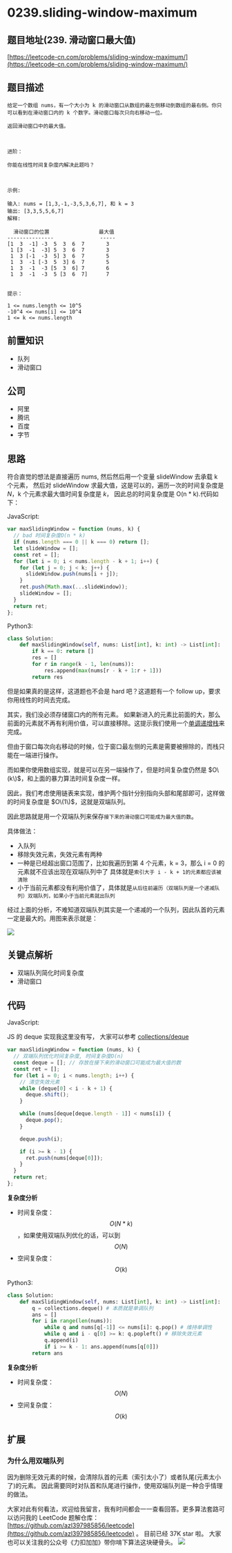 # 0239.sliding-window-maximum

## 题目地址\(239. 滑动窗口最大值\)

[https://leetcode-cn.com/problems/sliding-window-maximum/](https://leetcode-cn.com/problems/sliding-window-maximum/)

## 题目描述

```text
给定一个数组 nums，有一个大小为 k 的滑动窗口从数组的最左侧移动到数组的最右侧。你只可以看到在滑动窗口内的 k 个数字。滑动窗口每次只向右移动一位。

返回滑动窗口中的最大值。



进阶：

你能在线性时间复杂度内解决此题吗？



示例:

输入: nums = [1,3,-1,-3,5,3,6,7], 和 k = 3
输出: [3,3,5,5,6,7]
解释:

  滑动窗口的位置                最大值
---------------               -----
[1  3  -1] -3  5  3  6  7       3
 1 [3  -1  -3] 5  3  6  7       3
 1  3 [-1  -3  5] 3  6  7       5
 1  3  -1 [-3  5  3] 6  7       5
 1  3  -1  -3 [5  3  6] 7       6
 1  3  -1  -3  5 [3  6  7]      7


提示：

1 <= nums.length <= 10^5
-10^4 <= nums[i] <= 10^4
1 <= k <= nums.length
```

## 前置知识

* 队列
* 滑动窗口

## 公司

* 阿里
* 腾讯
* 百度
* 字节

## 思路

符合直觉的想法是直接遍历 nums, 然后然后用一个变量 slideWindow 去承载 k 个元素， 然后对 slideWindow 求最大值，这是可以的，遍历一次的时间复杂度是 $N$，k 个元素求最大值时间复杂度是 $k$， 因此总的时间复杂度是 O\(n \* k\).代码如下：

JavaScript:

```javascript
var maxSlidingWindow = function (nums, k) {
  // bad 时间复杂度O(n * k)
  if (nums.length === 0 || k === 0) return [];
  let slideWindow = [];
  const ret = [];
  for (let i = 0; i < nums.length - k + 1; i++) {
    for (let j = 0; j < k; j++) {
      slideWindow.push(nums[i + j]);
    }
    ret.push(Math.max(...slideWindow));
    slideWindow = [];
  }
  return ret;
};
```

Python3:

```python
class Solution:
    def maxSlidingWindow(self, nums: List[int], k: int) -> List[int]:
        if k == 0: return []
        res = []
        for r in range(k - 1, len(nums)):
            res.append(max(nums[r - k + 1:r + 1]))
        return res
```

但是如果真的是这样，这道题也不会是 hard 吧？这道题有一个 follow up，要求你用线性的时间去完成。

其实，我们没必须存储窗口内的所有元素。 如果新进入的元素比前面的大，那么前面的元素就不再有利用价值，可以直接移除。这提示我们使用一个[单调递增栈](thinkings/monotone-stack.md)来完成。

但由于窗口每次向右移动的时候，位于窗口最左侧的元素是需要被擦除的，而栈只能在一端进行操作。

而如果你使用数组实现，就是可以在另一端操作了，但是时间复杂度仍然是 $O\(k\)$，和上面的暴力算法时间复杂度一样。

因此，我们考虑使用链表来实现，维护两个指针分别指向头部和尾部即可，这样做的时间复杂度是 $O\(1\)$，这就是双端队列。

因此思路就是用一个双端队列来保存`接下来的滑动窗口可能成为最大值的数`。

具体做法：

* 入队列
* 移除失效元素，失效元素有两种
* 一种是已经超出窗口范围了，比如我遍历到第 4 个元素，k = 3，那么 i = 0 的元素就不应该出现在双端队列中了 具体就是`索引大于 i - k + 1的元素都应该被清除`
* 小于当前元素都没有利用价值了，具体就是`从后往前遍历（双端队列是一个递减队列）双端队列，如果小于当前元素就出队列`

经过上面的分析，不难知道双端队列其实是一个递减的一个队列，因此队首的元素一定是最大的。用图来表示就是：

![](https://tva1.sinaimg.cn/large/007S8ZIlly1ghltxg29buj30hb0di757.jpg)

## 关键点解析

* 双端队列简化时间复杂度
* 滑动窗口

## 代码

JavaScript:

JS 的 deque 实现我这里没有写， 大家可以参考 [collections/deque](https://github.com/montagejs/collections/blob/master/deque.js)

```javascript
var maxSlidingWindow = function (nums, k) {
  // 双端队列优化时间复杂度, 时间复杂度O(n)
  const deque = []; // 存放在接下来的滑动窗口可能成为最大值的数
  const ret = [];
  for (let i = 0; i < nums.length; i++) {
    // 清空失效元素
    while (deque[0] < i - k + 1) {
      deque.shift();
    }

    while (nums[deque[deque.length - 1]] < nums[i]) {
      deque.pop();
    }

    deque.push(i);

    if (i >= k - 1) {
      ret.push(nums[deque[0]]);
    }
  }
  return ret;
};
```

**复杂度分析**

* 时间复杂度：$$O(N * k)$$，如果使用双端队列优化的话，可以到 $$O(N)$$
* 空间复杂度：$$O(k)$$

Python3:

```python
class Solution:
    def maxSlidingWindow(self, nums: List[int], k: int) -> List[int]:
        q = collections.deque() # 本质就是单调队列
        ans = []
        for i in range(len(nums)):
            while q and nums[q[-1]] <= nums[i]: q.pop() # 维持单调性
            while q and i - q[0] >= k: q.popleft() # 移除失效元素
            q.append(i)
            if i >= k - 1: ans.append(nums[q[0]])
        return ans
```

**复杂度分析**

* 时间复杂度：$$O(N)$$
* 空间复杂度：$$O(k)$$

## 扩展

### 为什么用双端队列

因为删除无效元素的时候，会清除队首的元素（索引太小了）或者队尾\(元素太小了\)的元素。 因此需要同时对队首和队尾进行操作，使用双端队列是一种合乎情理的做法。

大家对此有何看法，欢迎给我留言，我有时间都会一一查看回答。更多算法套路可以访问我的 LeetCode 题解仓库：[https://github.com/azl397985856/leetcode](https://github.com/azl397985856/leetcode) 。 目前已经 37K star 啦。 大家也可以关注我的公众号《力扣加加》带你啃下算法这块硬骨头。 ![](https://tva1.sinaimg.cn/large/007S8ZIlly1gfcuzagjalj30p00dwabs.jpg)

